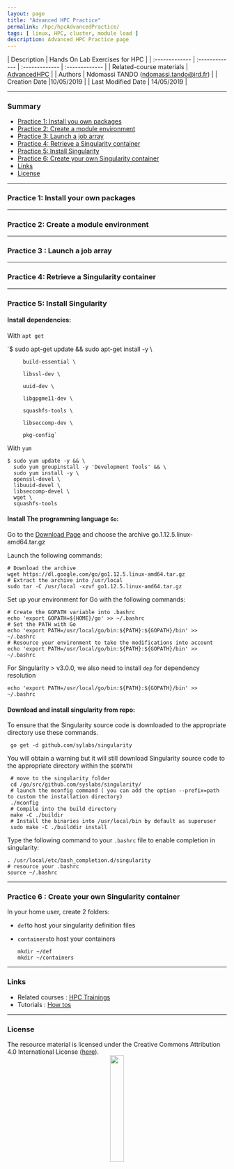 ```yaml
---
layout: page
title: "Advanced HPC Practice"
permalink: /hpc/hpcAdvancedPractice/
tags: [ linux, HPC, cluster, module load ]
description: Advanced HPC Practice page
---
```


| Description | Hands On Lab Exercises for HPC |
| :------------- | :------------- | :------------- | :------------- |
| Related-course materials | [AdvancedHPC](https://southgreenplatform.github.io/trainings/Advanced_HPC/) |
| Authors | Ndomassi TANDO (ndomassi.tando@ird.fr)  |
| Creation Date |10/05/2019 |
| Last Modified Date | 14/05/2019 |


-----------------------

### Summary

<!-- TOC depthFrom:2 depthTo:2 withLinks:1 updateOnSave:1 orderedList:0 -->
* [Practice 1: Install you own packages](#practice-1)
* [Practice 2: Create a module environment](#practice-2)
* [Practice 3:  Launch a job array ](#practice-3)
* [Practice 4: Retrieve a Singularity container](#practice-4)
* [Practice 5: Install Singularity](#practice-5)
* [Practice 6: Create your own Singularity container ](#practice-6)
* [Links](#links)
* [License](#license)


-----------------------

<a name="practice-1"></a>
### Practice 1: Install your own packages


-----------------------


<a name="practice-2"></a>
### Practice 2: Create a module environment



-----------------------


<a name="practice-3"></a>
### Practice 3 :  Launch a job array



-----------------------


<a name="practice-4"></a>
### Practice 4: Retrieve a Singularity container



 


-----------------------
<a name="practice-5"></a>
### Practice 5: Install Singularity

#### Install dependencies:

With `apt get`

`$ sudo apt-get update && sudo apt-get install -y \

         build-essential \
         
         libssl-dev \
         
         uuid-dev \
         
         libgpgme11-dev \
         
         squashfs-tools \
         
         libseccomp-dev \
         
         pkg-config`


 With `yum`

    $ sudo yum update -y && \
      sudo yum groupinstall -y 'Development Tools' && \
      sudo yum install -y \
      openssl-devel \
      libuuid-devel \
      libseccomp-devel \
      wget \
      squashfs-tools

#### Install The programming  language `Go`:

Go to the [Download Page](https://golang.org/dl/) and choose the archive go.1.12.5.linux-amd64.tar.gz

Launch the following commands:

    # Download the archive
    wget https://dl.google.com/go/go1.12.5.linux-amd64.tar.gz
    # Extract the archive into /usr/local
    sudo tar -C /usr/local -xzvf go1.12.5.linux-amd64.tar.gz

Set up your environment for Go with  the following commands:

    # Create the GOPATH variable into .bashrc
    echo 'export GOPATH=${HOME}/go' >> ~/.bashrc
    # Set the PATH with Go
    echo 'export PATH=/usr/local/go/bin:${PATH}:${GOPATH}/bin' >> ~/.bashrc
    # Resource your environment to take the modifications into account
    echo 'export PATH=/usr/local/go/bin:${PATH}:${GOPATH}/bin' >> ~/.bashrc

For Singularity > v3.0.0, we also need to install `dep` for dependency resolution

    echo 'export PATH=/usr/local/go/bin:${PATH}:${GOPATH}/bin' >> ~/.bashrc
    
#### Download and install singularity from repo:

To ensure that the Singularity source code is downloaded to the appropriate directory use these commands.

     go get -d github.com/sylabs/singularity

You will obtain a warning but it will still download Singularity source code to the appropriate directory within the `$GOPATH`
     
     # move to the singularity folder
     cd /go/src/github.com/syslabs/singularity/ 
     # launch the mconfig command ( you can add the option --prefix=path to custom the installation directory)
     ./mconfig
     # Compile into the build directory
     make -C ./buildir
     # Install the binaries into /usr/local/bin by default as superuser
     sudo make -C ./builddir install 
 
Type the following command to  your `.bashrc` file to enable completion in singularity:
 
    . /usr/local/etc/bash_completion.d/singularity
    # resource your .bashrc
    source ~/.bashrc
    
     
     

-----------------------

<a name="practice-6"></a>
###  Practice 6 : Create your own Singularity container 

In your home user, create 2 folders:

- `def`to host your singularity definition files
- `containers`to host your containers

      mkdir ~/def
      mkdir ~/containers
      
-----------------------

### Links
<a name="links"></a>

* Related courses : [HPC Trainings](https://southgreenplatform.github.io/trainings/HPC/)
* Tutorials : [How tos](https://southgreenplatform.github.io/trainings/HPC/hpcHowto/)

-----------------------

### License
<a name="license"></a>

<div>
The resource material is licensed under the Creative Commons Attribution 4.0 International License (<a href="http://creativecommons.org/licenses/by-nc-sa/4.0/">here</a>).
<center><img width="25%" class="img-responsive" src="http://creativecommons.org.nz/wp-content/uploads/2012/05/by-nc-sa1.png"/>
</center>
</div>
                  
 
